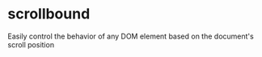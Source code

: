 scrollbound
===========

Easily control the behavior of any DOM element based on the document's scroll position

